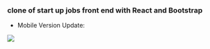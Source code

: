 ### clone of start up jobs front end with React and Bootstrap

* Mobile Version Update:

![](https://github.com/Dev-SimonD/react-supabase-login/blob/master/2022-06-23-11-53-15.gif)
